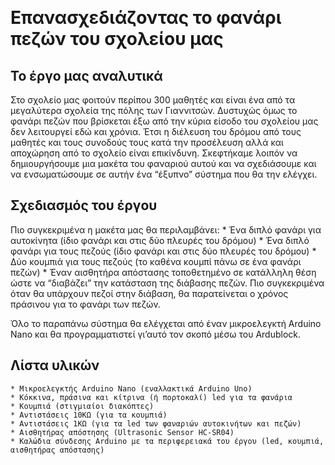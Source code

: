 ​
# Επανασχεδιάζοντας το φανάρι πεζών του σχολείου μας

## Το έργο μας αναλυτικά
Στο σχολείο μας φοιτούν περίπου 300 μαθητές και είναι ένα από τα μεγαλύτερα σχολεία της πόλης των Γιαννιτσών. Δυστυχώς όμως το φανάρι πεζών που βρίσκεται έξω από την κύρια είσοδο του σχολείου μας δεν λειτουργεί εδώ και χρόνια. Έτσι η διέλευση του δρόμου από τους μαθητές και τους συνοδούς τους κατά την προσέλευση αλλά και αποχώρηση από το σχολείο είναι επικίνδυνη.
Σκεφτήκαμε λοιπόν να δημιουργήσουμε μια μακέτα του φαναριού αυτού και να σχεδιάσουμε και να ενσωματώσουμε σε αυτήν ένα “έξυπνο” σύστημα που θα την ελέγχει.

## Σχεδιασμός του έργου
Πιο συγκεκριμένα η μακέτα μας θα περιλαμβάνει:
    * Ένα διπλό φανάρι για αυτοκίνητα (ίδιο φανάρι και στις δύο πλευρές του δρόμου)
    * Ένα διπλό φανάρι για τους πεζούς (ίδιο φανάρι και στις δύο πλευρές του δρόμου)
    * Δύο κουμπιά για τους πεζούς (το καθένα κουμπί πάνω σε ένα φανάρι πεζών)
    * Έναν αισθητήρα απόστασης τοποθετημένο σε κατάλληλη θέση ώστε να “διαβάζει” την κατάσταση της διάβασης πεζών. Πιο συγκεκριμένα όταν θα υπάρχουν πεζοί στην διάβαση, θα παρατείνεται ο χρόνος πράσινου για το φανάρι των πεζών.

Όλο το παραπάνω σύστημα θα ελέγχεται από έναν μικροελεγκτή Arduino Nano και θα προγραμματιστεί γι’αυτό τον σκοπό μέσω του Ardublock.

## Λίστα υλικών
    * Μικροελεγκτής Arduino Nano (εναλλακτικά Arduino Uno)
    * Κόκκινα, πράσινα και κίτρινα (ή πορτοκαλί) led για τα φανάρια
    * Κουμπιά (στιγμιαίοι διακόπτες)
    * Αντιστάσεις 10ΚΩ (για τα κουμπιά)
    * Αντιστάσεις 1ΚΩ (για τα led των φαναριών αυτοκινήτων και πεζών)
    * Αισθητήρας απόστησης (Ultrasonic Sensor HC-SR04)
    * Καλώδια σύνδεσης Arduino με τα περιφερειακά του έργου (led, κουμπιά, αισθητήρας απόστασης)
